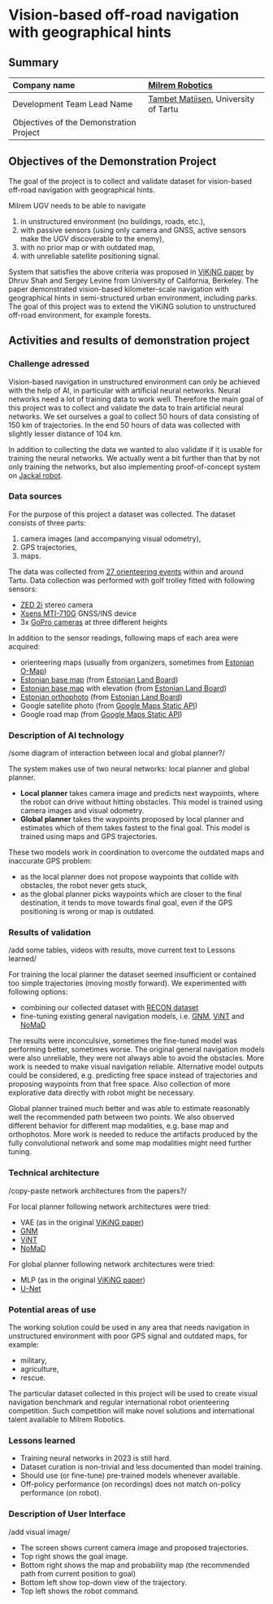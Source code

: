 # Vision-based off-road navigation with geographical hints

## Summary

| Company name | [Milrem Robotics]([https://website.link](https://milremrobotics.com/)) |
| :--- | :--- |
| Development Team Lead Name | [Tambet Matiisen](https://www.etis.ee/CV/Tambet_Matiisen/eng), University of Tartu |
| Objectives of the Demonstration Project |  |

## Objectives of the Demonstration Project

The goal of the project is to collect and validate dataset for vision-based off-road navigation with geographical hints.

Milrem UGV needs to be able to navigate
1. in unstructured environment (no buildings, roads, etc.),
2. with passive sensors (using only camera and GNSS, active sensors make the UGV discoverable to the enemy),
3. with no prior map or with outdated map,
4. with unreliable satellite positioning signal.

System that satisfies the above criteria was proposed in [ViKiNG paper](https://sites.google.com/view/viking-release) by Dhruv Shah and Sergey Levine from University of California, Berkeley. The paper demonstrated vision-based kilometer-scale navigation with geographical hints in semi-structured urban environment, including parks. The goal of this project was to extend the ViKiNG solution to unstructured off-road environment, for example forests.

## Activities and results of demonstration project

### Challenge adressed

Vision-based navigation in unstructured environment can only be achieved with the help of AI, in particular with artificial neural networks. Neural networks need a lot of training data to work well. Therefore the main goal of this project was to collect and validate the data to train artificial neural networks. We set ourselves a goal to collect 50 hours of data consisting of 150 km of trajectories. In the end 50 hours of data was collected with slightly lesser distance of 104 km.

In addition to collecting the data we wanted to also validate if it is usable for training the neural networks. We actually went a bit further than that by not only training the networks, but also implementing proof-of-concept system on [Jackal robot](https://clearpathrobotics.com/jackal-small-unmanned-ground-vehicle/).

### Data sources

For the purpose of this project a dataset was collected. The dataset consists of three parts:
1. camera images (and accompanying visual odometry),
2. GPS trajectories,
3. maps.

The data was collected from [27 orienteering events](https://docs.google.com/spreadsheets/d/1QvA2ZYTeZOpk7b1DCHypi17wS-ywxv5n0ifdOzRoi_o/edit?usp=sharing) within and around Tartu. Data collection was performed with golf trolley fitted with following sensors:
* [ZED 2i](https://www.stereolabs.com/products/zed-2) stereo camera
* [Xsens MTI-710G](https://www.movella.com/products/sensor-modules/xsens-mti-g-710-gnss-ins) GNSS/INS device
* 3x [GoPro cameras](https://gopro.com/en/us/shop/cameras/hero12-black/CHDHX-121-master.html) at three different heights

In addition to the sensor readings, following maps of each area were acquired:
* orienteering maps (usually from organizers, sometimes from [Estonian O-Map](https://okaart.osport.ee/))
* [Estonian base map](https://geoportaal.maaamet.ee/eng/Spatial-Data/Topographic-Maps/Estonian-Basic-Map-1-10-000-p306.html) (from [Estonian Land Board](https://maaamet.ee/en))
* [Estonian base map](https://geoportaal.maaamet.ee/eng/Spatial-Data/Topographic-Maps/Estonian-Basic-Map-1-10-000-p306.html) with elevation (from [Estonian Land Board](https://maaamet.ee/en))
* [Estonian orthophoto](https://geoportaal.maaamet.ee/eng/Spatial-Data/Orthophotos-p309.html) (from [Estonian Land Board](https://maaamet.ee/en))
* Google satellite photo (from [Google Maps Static API](https://developers.google.com/maps/documentation/maps-static/start))
* Google road map (from [Google Maps Static API](https://developers.google.com/maps/documentation/maps-static/start))

### Description of AI technology

/some diagram of interaction between local and global planner?/

The system makes use of two neural networks: local planner and global planner. 
* **Local planner** takes camera image and predicts next waypoints, where the robot can drive without hitting obstacles. This model is trained using camera images and visual odometry.
* **Global planner** takes the waypoints proposed by local planner and estimates which of them takes fastest to the final goal. This model is trained using maps and GPS trajectories.

These two models work in coordination to overcome the outdated maps and inaccurate GPS problem:
* as the local planner does not propose waypoints that collide with obstacles, the robot never gets stuck,
* as the global planner picks waypoints which are closer to the final destination, it tends to move towards final goal, even if the GPS positioning is wrong or map is outdated.

### Results of validation

/add some tables, videos with results, move current text to Lessons learned/

For training the local planner the dataset seemed insufficient or contained too simple trajectories (moving mostly forward). We experimented with following options:
* combining our collected dataset with [RECON dataset](https://sites.google.com/view/recon-robot/dataset)
* fine-tuning existing general navigation models, i.e. [GNM](https://sites.google.com/view/drive-any-robot), [ViNT](https://general-navigation-models.github.io/vint/index.html) and [NoMaD](https://general-navigation-models.github.io/nomad/index.html)

The results were inconculsive, sometimes the fine-tuned model was performing better, sometimes worse. The original general navigation models were also unreliable, they were not always able to avoid the obstacles. More work is needed to make visual navigation reliable. Alternative model outputs could be considered, e.g. predicting free space instead of trajectories and proposing waypoints from that free space. Also collection of more explorative data directly with robot might be necessary.

Global planner trained much better and was able to estimate reasonably well the recommended path between two points. We also observed different behavior for different map modalities, e.g. base map and orthophotos. More work is needed to reduce the artifacts produced by the fully convolutional network and some map modalities might need further tuning.

### Technical architecture

/copy-paste network architectures from the papers?/

For local planner following network architectures were tried:
* VAE (as in the original [ViKiNG paper](https://sites.google.com/view/viking-release))
* [GNM](https://sites.google.com/view/drive-any-robot)
* [ViNT](https://general-navigation-models.github.io/vint/index.html)
* [NoMaD](https://general-navigation-models.github.io/nomad/index.html)

For global planner following network architectures were tried:
* MLP (as in the original [ViKiNG paper](https://sites.google.com/view/viking-release))
* [U-Net](https://arxiv.org/abs/1505.04597)

### Potential areas of use

The working solution could be used in any area that needs navigation in unstructured environment with poor GPS signal and outdated maps, for example:
* military,
* agriculture,
* rescue.

The particular dataset collected in this project will be used to create visual navigation benchmark and regular international robot orienteering competition. Such competition will make novel solutions and international talent available to Milrem Robotics.

### Lessons learned

* Training neural networks in 2023 is still hard.
* Dataset curation is non-trivial and less documented than model training.
* Should use (or fine-tune) pre-trained models whenever available.
* Off-policy performance (on recordings) does not match on-policy performance (on robot).

### Description of User Interface 

/add visual image/

* The screen shows current camera image and proposed trajectories.
* Top right shows the goal image.
* Bottom right shows the map and probability map (the recommended path from current position to goal)
* Bottom left show top-down view of the trajectory.
* Top left shows the robot command.
